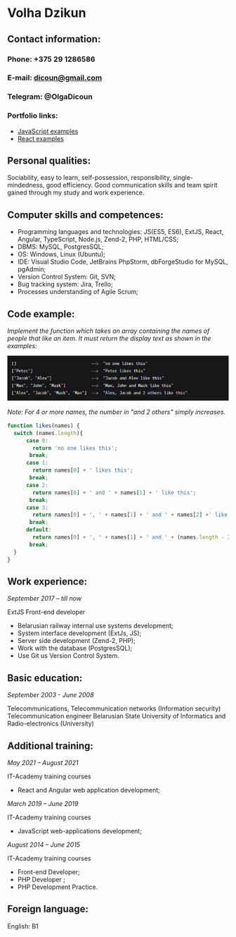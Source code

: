 
# **Volha Dzikun**

## **Contact information:**

### **Phone:** +375 29 1286586

### **E-mail:** dicoun@gmail.com

### **Telegram:** @OlgaDicoun

### **Portfolio links:** 

* [JavaScript examples](https://github.com/dicoun/Homeworks) 
* [React examples](https://github.com/dicoun/FD3-Dicoun)

## **Personal qualities:** 
Sociability, easy to learn, self-possession, responsibility, single-mindedness, good efficiency. Good communication skills and team spirit gained through my study and work experience.

## **Computer skills and competences:**

* Programming languages and technologies: JS(ES5, ES6), ExtJS, React, Angular, TypeScript, Node.js, Zend-2, PHP, HTML/CSS;
* DBMS: MySQL, PostgresSQL;
* OS: Windows, Linux (Ubuntu);
* IDE: Visual Studio Code, JetBrains PhpStorm, dbForgeStudio for MySQL, pgAdmin;
* Version Control System: Git, SVN;
* Bug tracking system: Jira, Trello;
* Processes understanding of Agile Scrum;

## **Code example:**

*Implement the function which takes an array containing the names of people that like an item. It must return the display text as shown in the examples:*

![example](/images/task.example.png)

*Note: For 4 or more names, the number in "and 2 others" simply increases.*
```javascript
function likes(names) {
  switch (names.length){
      case 0:
        return 'no one likes this';
       break;
      case 1:
        return names[0] + ' likes this';
       break;
      case 2: 
        return names[0] + ' and ' + names[1] + ' like this';
       break;
      case 3:
        return names[0] + ', ' + names[1] + ' and ' + names[2] +' like this';
       break;
      default:
        return names[0] + ', ' + names[1] + ' and ' + (names.length - 2) +' others like this';
       break;
  }
}
```

## **Work experience:**

*September 2017 – till now*

ExtJS Front-end developer
* Belarusian railway internal use systems development;
* System interface development (ExtJs, JS);
* Server side development (Zend-2, PHP);
* Work with the database (PostgresSQL);
* Use Git us Version Control System.

## **Basic education:**

*September 2003 - June 2008*

Telecommunications, Telecommunication networks (Information security) 
Telecommunication engineer
Belarusian State University of Informatics and Radio-electronics (University)

## **Additional training:**

*May 2021 – August 2021*

IT-Academy training courses
* React and Angular web application development;

*March 2019 – June 2019*

IT-Academy training courses

* JavaScript web-applications development;

*August 2014 – June 2015*

IT-Academy training courses
* Front-end Developer;
* PHP Developer ;
* PHP Development Practice.

## **Foreign language:**

English: B1